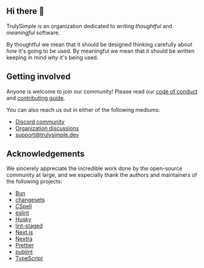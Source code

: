 ## Hi there 👋

TrulySimple is an organization dedicated to writing _thoughtful_ and _meaningful_ software.

By thoughtful we mean that it should be designed thinking carefully about _how_ it's going to be used.
By meaningful we mean that it should be written keeping in mind _why_ it's being used.

## Getting involved

Anyone is welcome to join our community!
Please read our [code of conduct](/CODE_OF_CONDUCT.md) and [contributing guide](/CONTRIBUTING.md).

You can also reach us out in either of the following mediums:

- [Discord community](https://discord.gg/AsDFHUHMpC)
- [Organization discussions](https://github.com/orgs/trulysimple/discussions)
- support@trulysimple.dev

## Acknowledgements

We sincerely appreciate the incredible work done by the open-source community at large,
and we especially thank the authors and maintainers of the following projects:

- [Bun](https://github.com/oven-sh/bun)
- [changesets](https://github.com/changesets/changesets)
- [CSpell](https://github.com/streetsidesoftware/cspell)
- [eslint](https://github.com/eslint/eslint)
- [Husky](https://github.com/typicode/husky)
- [lint-staged](https://github.com/lint-staged/lint-staged)
- [Next.js](https://github.com/vercel/next.js)
- [Nextra](https://github.com/shuding/nextra)
- [Prettier](https://github.com/prettier/prettier)
- [publint](https://github.com/bluwy/publint)
- [TypeScript](https://github.com/Microsoft/TypeScript)
